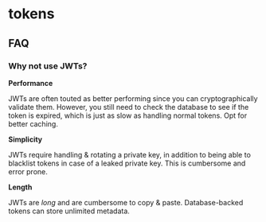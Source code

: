 # tokens

## FAQ

### Why not use JWTs?

**Performance**

JWTs are often touted as better performing since you can cryptographically
validate them. However, you still need to check the database to see if the token
is expired, which is just as slow as handling normal tokens. Opt for better
caching.

**Simplicity**

JWTs require handling & rotating a private key, in addition to being able to
blacklist tokens in case of a leaked private key. This is cumbersome and error
prone.

**Length**

JWTs are _long_ and are cumbersome to copy & paste. Database-backed tokens can
store unlimited metadata.
